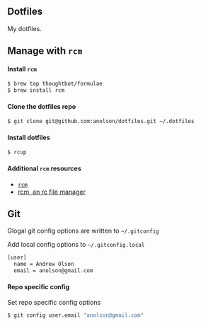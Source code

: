## Dotfiles

My dotfiles.

## Manage with `rcm`

#### Install `rcm`

```sh
$ brew tap thoughtbot/formulae
$ brew install rcm
```

#### Clone the dotfiles repo

```sh
$ git clone git@github.com:anolson/dotfiles.git ~/.dotfiles
```

#### Install dotfiles

```sh
$ rcup
```
#### Additional `rcm` resources

* [`rcm`](https://github.com/thoughtbot/rcm)
* [rcm, an rc file manager](http://robots.thoughtbot.com/rcm-for-rc-files-in-dotfiles-repos)

## Git

Glogal git config options are written to `~/.gitconfig`

Add local config options to `~/.gitconfig.local`

```sh
[user]
  name = Andrew Olson
  email = anolson@gmail.com
```

#### Repo specific config

Set repo specific config options

```sh
$ git config user.email "anolson@gmail.com"
```